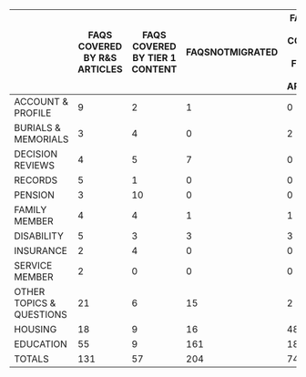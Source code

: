|                          | FAQS COVERED BY R&S ARTICLES | FAQS COVERED BY TIER 1 CONTENT | FAQSNOTMIGRATED | FAQS TO BE COVERED BY FUTURE R&S ARTICLES |
|--------------------------|------------------------------|--------------------------------|-----------------|-------------------------------------------|
| ACCOUNT & PROFILE        | 9                            | 2                              | 1               | 0                                         |
| BURIALS & MEMORIALS      | 3                            | 4                              | 0               | 2                                         |
| DECISION REVIEWS         | 4                            | 5                              | 7               | 0                                         |
| RECORDS                  | 5                            | 1                              | 0               | 0                                         |
| PENSION                  | 3                            | 10                             | 0               | 0                                         |
| FAMILY MEMBER            | 4                            | 4                              | 1               | 1                                         |
| DISABILITY               | 5                            | 3                              | 3               | 3                                         |
| INSURANCE                | 2                            | 4                              | 0               | 0                                         |
| SERVICE MEMBER           | 2                            | 0                              | 0               | 0                                         |
| OTHER TOPICS & QUESTIONS | 21                           | 6                              | 15              | 2                                         |
| HOUSING                  | 18                           | 9                              | 16              | 48                                        |
| EDUCATION                | 55                           | 9                              | 161             | 18                                        |
| TOTALS                   | 131                          | 57                             | 204             | 74                                        |
